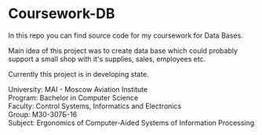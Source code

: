 # Coursework-DB
In this repo you can find source code for my coursework for Data Bases.

Main idea of this project was to create data base which could probably support a small shop with it's supplies, sales, employees etc. 

Currently this project is in developing state.

University: MAI - Moscow Aviation Institute </br>
Program: Bachelor in Computer Science </br>
Faculty: Control Systems, Informatics and Electronics </br>
Group: M30-307Б-16 </br>
Subject: Ergonomics of Computer-Aided Systems of Information Processing </br>
